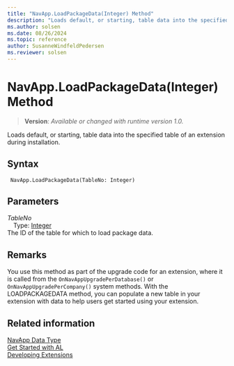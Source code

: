 ```yaml
---
title: "NavApp.LoadPackageData(Integer) Method"
description: "Loads default, or starting, table data into the specified table of an extension during installation."
ms.author: solsen
ms.date: 08/26/2024
ms.topic: reference
author: SusanneWindfeldPedersen
ms.reviewer: solsen
---
```

[//]: # (START>DO_NOT_EDIT)
[//]: # (IMPORTANT:Do not edit any of the content between here and the END>DO_NOT_EDIT.)
[//]: # (Any modifications should be made in the .xml files in the ModernDev repo.)
# NavApp.LoadPackageData(Integer) Method
> **Version**: _Available or changed with runtime version 1.0._

Loads default, or starting, table data into the specified table of an extension during installation.


## Syntax
```AL
 NavApp.LoadPackageData(TableNo: Integer)
```
## Parameters
*TableNo*  
&emsp;Type: [Integer](../integer/integer-data-type.md)  
The ID of the table for which to load package data.  



[//]: # (IMPORTANT: END>DO_NOT_EDIT)

## Remarks
You use this method as part of the upgrade code for an extension, where it is called from the `OnNavAppUpgradePerDatabase()` or `OnNavAppUpgradePerCompany()` system methods. With the LOADPACKAGEDATA method, you can populate a new table in your extension with data to help users get started using your extension. <!--Links For more information, see [Extending Microsoft Dynamics NAV Using Extension Packages](Extending-Microsoft-Dynamics-NAV-Using-Extension-Packages.md).-->  

## Related information
[NavApp Data Type](navapp-data-type.md)  
[Get Started with AL](../../devenv-get-started.md)  
[Developing Extensions](../../devenv-dev-overview.md)